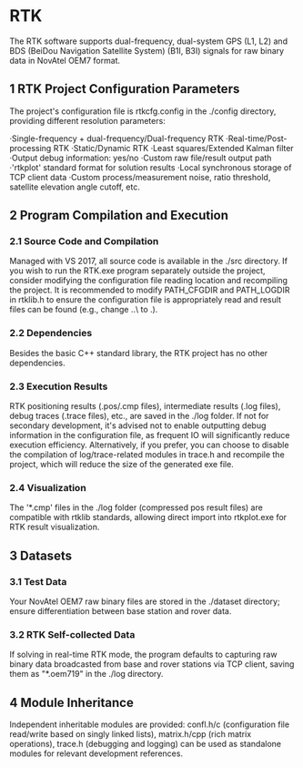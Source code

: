 # RTK

The RTK software supports dual-frequency, dual-system GPS (L1, L2) and BDS (BeiDou Navigation Satellite System) (B1I, B3I) signals for raw binary data in NovAtel OEM7 format.

## 1 RTK Project Configuration Parameters

The project's configuration file is rtkcfg.config in the ./config directory, providing different resolution parameters:

·Single-frequency + dual-frequency/Dual-frequency RTK
·Real-time/Post-processing RTK
·Static/Dynamic RTK
·Least squares/Extended Kalman filter
·Output debug information: yes/no
·Custom raw file/result output path
·'rtkplot' standard format for solution results
·Local synchronous storage of TCP client data
·Custom process/measurement noise, ratio threshold, satellite elevation angle cutoff, etc.

## 2 Program Compilation and Execution

### 2.1 Source Code and Compilation

Managed with VS 2017, all source code is available in the ./src directory.
If you wish to run the RTK.exe program separately outside the project, consider modifying the configuration file reading location and recompiling the project. It is recommended to modify PATH_CFGDIR and PATH_LOGDIR in rtklib.h to ensure the configuration file is appropriately read and result files can be found (e.g., change ..\ to .).

### 2.2 Dependencies

Besides the basic C++ standard library, the RTK project has no other dependencies.

### 2.3 Execution Results

RTK positioning results (.pos/.cmp files), intermediate results (.log files), debug traces (.trace files), etc., are saved in the ./log folder.
If not for secondary development, it's advised not to enable outputting debug information in the configuration file, as frequent IO will significantly reduce execution efficiency. Alternatively, if you prefer, you can choose to disable the compilation of log/trace-related modules in trace.h and recompile the project, which will reduce the size of the generated exe file.

### 2.4 Visualization

The '*.cmp' files in the ./log folder (compressed pos result files) are compatible with rtklib standards, allowing direct import into rtkplot.exe for RTK result visualization.

## 3 Datasets

### 3.1 Test Data

Your NovAtel OEM7 raw binary files are stored in the ./dataset directory; ensure differentiation between base station and rover data.

### 3.2 RTK Self-collected Data

If solving in real-time RTK mode, the program defaults to capturing raw binary data broadcasted from base and rover stations via TCP client, saving them as "*.oem719" in the ./log directory.

## 4 Module Inheritance

Independent inheritable modules are provided: confl.h/c (configuration file read/write based on singly linked lists), matrix.h/cpp (rich matrix operations), trace.h (debugging and logging) can be used as standalone modules for relevant development references.